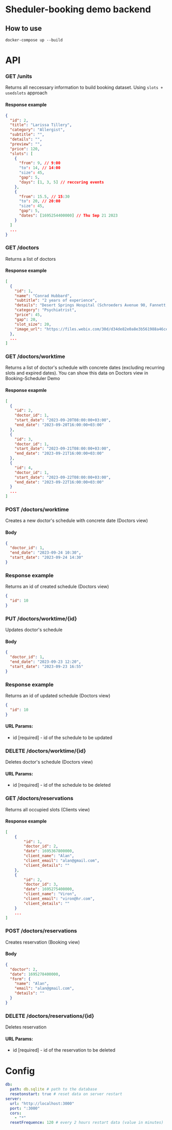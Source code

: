 # Sheduler-booking demo backend

## How to use

```
docker-compose up --build
```

# API

### GET /units

Returns all neccessary information to build booking dataset. Using `slots + usedslots` approach

#### Response example

```json
{
  "id": 2,
  "title": "Larissa Tillery",
  "category": "Allergist",
  "subtitle": "",
  "details": "",
  "preview": "",
  "price": 120,
  "slots": [
    {
      "from": 9, // 9:00
      "to": 14, // 14:00
      "size": 45,
      "gap": 5,
      "days": [1, 3, 5] // reccuring events
    },
    {
      "from": 15.5, // 15:30
      "to": 20, // 20:00
      "size": 45,
      "gap": 5,
      "dates": [1695254400000] // Thu Sep 21 2023
    }
  ]
  ...
}
```

### GET /doctors

Returns a list of doctors

#### Response example

```json
[
  {
    "id": 1,
    "name": "Conrad Hubbard",
    "subtitle": "2 years of experience",
    "details": "Desert Springs Hospital (Schroeders Avenue 90, Fannett, Ethiopia)",
    "category": "Psychiatrist",
    "price": 45,
    "gap": 20,
    "slot_size": 20,
    "image_url": "https://files.webix.com/30d/d34de82e0a8e3b561988a46ce1e86743/stock-photo-doc.jpg"
  },
  ...
]
```

### GET /doctors/worktime

Returns a list of doctor's schedule with concrete dates (excluding recurring slots and expired dates).
You can show this data on Doctors view in Booking-Scheduler Demo

#### Response exapmle

```json
[
  {
    "id": 2,
    "doctor_id": 1,
    "start_date": "2023-09-20T08:00:00+03:00",
    "end_date": "2023-09-20T16:00:00+03:00"
  },
  {
    "id": 3,
    "doctor_id": 1,
    "start_date": "2023-09-21T08:00:00+03:00",
    "end_date": "2023-09-21T16:00:00+03:00"
  },
  {
    "id": 4,
    "doctor_id": 1,
    "start_date": "2023-09-22T08:00:00+03:00",
    "end_date": "2023-09-22T16:00:00+03:00"
  }
  ...
]
```

### POST /doctors/worktime

Creates a new doctor's schedule with concrete date (Doctors view)

#### Body

```json
{
  "doctor_id": 1,
  "end_date": "2023-09-24 10:30",
  "start_date": "2023-09-24 14:30"
}
```

### Response example

Returns an id of created schedule (Doctors view)

```json
{
  "id": 10
}
```

### PUT /doctors/worktime/{id}

Updates doctor's schedule

#### Body

```json
{
  "doctor_id": 1,
  "end_date": "2023-09-23 12:20",
  "start_date": "2023-09-23 16:55"
}
```

### Response example

Returns an id of updated schedule (Doctors view)

```json
{
  "id": 10
}
```

#### URL Params:

- id [required] - id of the schedule to be updated

### DELETE /doctors/worktime/{id}

Deletes doctor's schedule (Doctors view)

#### URL Params:

- id [required] - id of the schedule to be deleted

### GET /doctors/reservations

Returns all occupied slots (Clients view)

#### Response example

```json
[
    {
        "id": 1,
        "doctor_id": 2,
        "date": 1695367800000,
        "client_name": "Alan",
        "client_email": "alan@gmail.com",
        "client_details": ""
    },
    {
        "id": 2,
        "doctor_id": 3,
        "date": 1695275400000,
        "client_name": "Viron",
        "client_email": "viron@hr.com",
        "client_details": ""
    }
    ...
]
```

### POST /doctors/reservations

Creates reservation (Booking view)

#### Body

```json
{
  "doctor": 2,
  "date": 1695278400000,
  "form": {
    "name": "Alan",
    "email": "alan@gmail.com",
    "details": ""
  }
}
```

### DELETE /doctors/reservations/{id}

Deletes reservation

#### URL Params:

- id [required] - id of the reservation to be deleted

# Config

```yaml
db:
  path: db.sqlite # path to the database
  resetonstart: true # reset data on server restart
server:
  url: "http://localhost:3000"
  port: ":3000"
  cors:
    - "*"
  resetFrequence: 120 # every 2 hours restart data (value in minutes)
```
